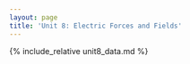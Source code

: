 ```yaml
---
layout: page
title: 'Unit 8: Electric Forces and Fields'
---
```


{% include_relative unit8_data.md %}
